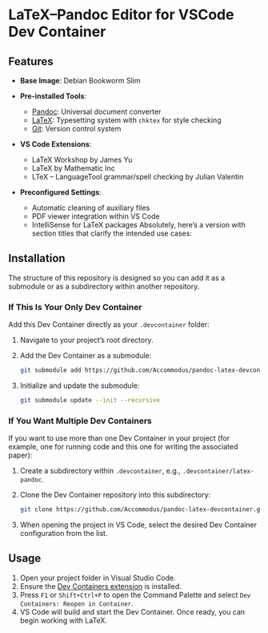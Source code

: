 # LaTeX–Pandoc Editor for VSCode Dev Container

## Features

* **Base Image**: Debian Bookworm Slim
  
* **Pre-installed Tools**:
  * [Pandoc](https://pandoc.org/): Universal document converter
  * [LaTeX](https://www.latex-project.org/): Typesetting system with `chktex` for style checking
  * [Git](https://git-scm.com/): Version control system
    
* **VS Code Extensions**:
  * LaTeX Workshop by James Yu
  * LaTeX by Mathematic Inc
  * LTeX – LanguageTool grammar/spell checking by Julian Valentin

* **Preconfigured Settings**:
  * Automatic cleaning of auxiliary files
  * PDF viewer integration within VS Code
  * IntelliSense for LaTeX packages
Absolutely, here’s a version with section titles that clarify the intended use cases:


## Installation

The structure of this repository is designed so you can add it as a submodule or as a subdirectory within another repository.

### If This Is Your Only Dev Container

Add this Dev Container directly as your `.devcontainer` folder:

1. Navigate to your project’s root directory.
2. Add the Dev Container as a submodule:

   ```bash
   git submodule add https://github.com/Accommodus/pandoc-latex-devcontainer.git .devcontainer
   ```
3. Initialize and update the submodule:

   ```bash
   git submodule update --init --recursive
   ```

### If You Want Multiple Dev Containers

If you want to use more than one Dev Container in your project (for example, one for running code and this one for writing the associated paper):

1. Create a subdirectory within `.devcontainer`, e.g., `.devcontainer/latex-pandoc`.
2. Clone the Dev Container repository into this subdirectory:

   ```bash
   git clone https://github.com/Accommodus/pandoc-latex-devcontainer.git .devcontainer/latex-pandoc
   ```
3. When opening the project in VS Code, select the desired Dev Container configuration from the list.

## Usage
1. Open your project folder in Visual Studio Code.
2. Ensure the [Dev Containers extension](https://marketplace.visualstudio.com/items?itemName=ms-vscode-remote.remote-containers) is installed.
3. Press `F1` or `Shift+Ctrl+P` to open the Command Palette and select `Dev Containers: Reopen in Container`.
4. VS Code will build and start the Dev Container. Once ready, you can begin working with LaTeX.
